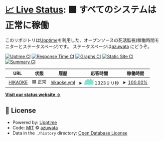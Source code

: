 # [📈 Live Status](https://azuwata.github.io/upptime): <!--live status--> **🟩 すべてのシステムは正常に稼働**

このリポジトリは[Upptime](https://github.com/upptime/upptime)を利用した、オープンソースの死活監視(稼働時間モニターとステータスページ)です。 ステータスページは[azuwata](https://azuwata.github.io/upptime) にどうぞ。

[![Uptime CI](https://github.com/azuwata/upptime/workflows/Uptime%20CI/badge.svg)](https://github.com/upptime/upptime/actions?query=workflow%3A%22Uptime+CI%22)
[![Response Time CI](https://github.com/azuwata/upptime/workflows/Response%20Time%20CI/badge.svg)](https://github.com/upptime/upptime/actions?query=workflow%3A%22Response+Time+CI%22)
[![Graphs CI](https://github.com/azuwata/upptime/workflows/Graphs%20CI/badge.svg)](https://github.com/upptime/upptime/actions?query=workflow%3A%22Graphs+CI%22)
[![Static Site CI](https://github.com/azuwata/upptime/workflows/Static%20Site%20CI/badge.svg)](https://github.com/upptime/upptime/actions?query=workflow%3A%22Static+Site+CI%22)
[![Summary CI](https://github.com/azuwata/upptime/workflows/Summary%20CI/badge.svg)](https://github.com/upptime/upptime/actions?query=workflow%3A%22Summary+CI%22)

<!--start: status pages-->
<!-- This summary is generated by Upptime (https://github.com/upptime/upptime) -->
<!-- Do not edit this manually, your changes will be overwritten -->
<!-- prettier-ignore -->
| URL | 状態 | 履歴 | 応答時間 | 稼働時間 |
| --- | ------ | ------- | ------------- | ------ |
| <img alt="" src="https://favicons.githubusercontent.com/hikaoke.online" height="13"> [HIKAOKE](http://hikaoke.online) | 🟩 正常 | [hikaoke.yml](https://github.com/azuwata/upptime/commits/HEAD/history/hikaoke.yml) | <details><summary><img alt="応答時間グラフ" src="./graphs/hikaoke/response-time-week.png" height="20"> 1323ミリ秒</summary><br><a href="https://azuwata.github.io/upptime/history/hikaoke"><img alt="応答時間 1650" src="https://img.shields.io/endpoint?url=https%3A%2F%2Fraw.githubusercontent.com%2Fazuwata%2Fupptime%2FHEAD%2Fapi%2Fhikaoke%2Fresponse-time.json"></a><br><a href="https://azuwata.github.io/upptime/history/hikaoke"><img alt="24時間 応答時間 1340" src="https://img.shields.io/endpoint?url=https%3A%2F%2Fraw.githubusercontent.com%2Fazuwata%2Fupptime%2FHEAD%2Fapi%2Fhikaoke%2Fresponse-time-day.json"></a><br><a href="https://azuwata.github.io/upptime/history/hikaoke"><img alt="7日 応答時間 1323" src="https://img.shields.io/endpoint?url=https%3A%2F%2Fraw.githubusercontent.com%2Fazuwata%2Fupptime%2FHEAD%2Fapi%2Fhikaoke%2Fresponse-time-week.json"></a><br><a href="https://azuwata.github.io/upptime/history/hikaoke"><img alt="30日 応答時間 1393" src="https://img.shields.io/endpoint?url=https%3A%2F%2Fraw.githubusercontent.com%2Fazuwata%2Fupptime%2FHEAD%2Fapi%2Fhikaoke%2Fresponse-time-month.json"></a><br><a href="https://azuwata.github.io/upptime/history/hikaoke"><img alt="1年 応答時間 1895" src="https://img.shields.io/endpoint?url=https%3A%2F%2Fraw.githubusercontent.com%2Fazuwata%2Fupptime%2FHEAD%2Fapi%2Fhikaoke%2Fresponse-time-year.json"></a></details> | <details><summary><a href="https://azuwata.github.io/upptime/history/hikaoke">100.00%</a></summary><a href="https://azuwata.github.io/upptime/history/hikaoke"><img alt="稼働時間 100.00%" src="https://img.shields.io/endpoint?url=https%3A%2F%2Fraw.githubusercontent.com%2Fazuwata%2Fupptime%2FHEAD%2Fapi%2Fhikaoke%2Fuptime.json"></a><br><a href="https://azuwata.github.io/upptime/history/hikaoke"><img alt="24時間の稼働時間 100.00%" src="https://img.shields.io/endpoint?url=https%3A%2F%2Fraw.githubusercontent.com%2Fazuwata%2Fupptime%2FHEAD%2Fapi%2Fhikaoke%2Fuptime-day.json"></a><br><a href="https://azuwata.github.io/upptime/history/hikaoke"><img alt="7日間の稼働時間 100.00%" src="https://img.shields.io/endpoint?url=https%3A%2F%2Fraw.githubusercontent.com%2Fazuwata%2Fupptime%2FHEAD%2Fapi%2Fhikaoke%2Fuptime-week.json"></a><br><a href="https://azuwata.github.io/upptime/history/hikaoke"><img alt="30日の稼働時間 100.00%" src="https://img.shields.io/endpoint?url=https%3A%2F%2Fraw.githubusercontent.com%2Fazuwata%2Fupptime%2FHEAD%2Fapi%2Fhikaoke%2Fuptime-month.json"></a><br><a href="https://azuwata.github.io/upptime/history/hikaoke"><img alt="1年の稼働時間 100.00%" src="https://img.shields.io/endpoint?url=https%3A%2F%2Fraw.githubusercontent.com%2Fazuwata%2Fupptime%2FHEAD%2Fapi%2Fhikaoke%2Fuptime-year.json"></a></details>

<!--end: status pages-->

[**Visit our status website →**](https://azuwata.github.io/upptime)

## 📄 License

- Powered by: [Upptime](https://github.com/upptime/upptime)
- Code: [MIT](./LICENSE) © [azuwata](https://azuwata.github.io/upptime)
- Data in the `./history` directory: [Open Database License](https://opendatacommons.org/licenses/odbl/1-0/)
